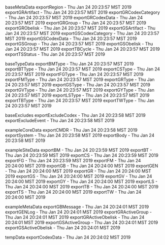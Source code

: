 

baseMetaData
exportRegion - Thu Jan 24 20:23:57 MST 2019
exportGRArtifact - Thu Jan 24 20:23:57 MST 2019
exportGRCodexCategory - Thu Jan 24 20:23:57 MST 2019
exportGRCodexData - Thu Jan 24 20:23:57 MST 2019
exportGRGroup - Thu Jan 24 20:23:57 MST 2019
exportGRObelisk - Thu Jan 24 20:23:57 MST 2019
exportGSArtifact - Thu Jan 24 20:23:57 MST 2019
exportGSCodexCategory - Thu Jan 24 20:23:57 MST 2019
exportGSCodexData - Thu Jan 24 20:23:57 MST 2019
exportGSGroup - Thu Jan 24 20:23:57 MST 2019
exportGSObelisk - Thu Jan 24 20:23:57 MST 2019
exportTBCycle - Thu Jan 24 20:23:57 MST 2019
exportTSStatus - Thu Jan 24 20:23:57 MST 2019

baseTypeData
exportBMType - Thu Jan 24 20:23:57 MST 2019
exportBTType - Thu Jan 24 20:23:57 MST 2019
exportCSType - Thu Jan 24 20:23:57 MST 2019
exportFGType - Thu Jan 24 20:23:57 MST 2019
exportFMType - Thu Jan 24 20:23:57 MST 2019
exportGRType - Thu Jan 24 20:23:57 MST 2019
exportGSType - Thu Jan 24 20:23:57 MST 2019
exportGVType - Thu Jan 24 20:23:57 MST 2019
exportGYType - Thu Jan 24 20:23:57 MST 2019
exportLSType - Thu Jan 24 20:23:57 MST 2019
exportTBType - Thu Jan 24 20:23:57 MST 2019
exportTWType - Thu Jan 24 20:23:57 MST 2019

baseExcludes
exportExcludeCodex - Thu Jan 24 20:23:58 MST 2019
exportExcludeEvent - Thu Jan 24 20:23:58 MST 2019

exampleCoreData
exportCMDR - Thu Jan 24 20:23:58 MST 2019
exportSystem - Thu Jan 24 20:23:58 MST 2019
exportBody - Thu Jan 24 20:23:58 MST 2019

exampleSiteData
exportBM - Thu Jan 24 20:23:59 MST 2019
exportBT - Thu Jan 24 20:23:59 MST 2019
exportCS - Thu Jan 24 20:23:59 MST 2019
exportFG - Thu Jan 24 20:23:59 MST 2019
exportFM - Thu Jan 24 20:24:00 MST 2019
exportGB - Thu Jan 24 20:24:00 MST 2019
exportGEN - Thu Jan 24 20:24:00 MST 2019
exportGR - Thu Jan 24 20:24:00 MST 2019
exportGS - Thu Jan 24 20:24:00 MST 2019
exportGV - Thu Jan 24 20:24:00 MST 2019
exportGY - Thu Jan 24 20:24:00 MST 2019
exportLS - Thu Jan 24 20:24:00 MST 2019
exportTB - Thu Jan 24 20:24:00 MST 2019
exportTS - Thu Jan 24 20:24:00 MST 2019
exportTW - Thu Jan 24 20:24:00 MST 2019

exampleMetaData
exportGBMessage - Thu Jan 24 20:24:01 MST 2019
exportGENLog - Thu Jan 24 20:24:01 MST 2019
exportGRActiveGroup - Thu Jan 24 20:24:01 MST 2019
exportGRActiveObelisk - Thu Jan 24 20:24:01 MST 2019
exportGSActiveGroup - Thu Jan 24 20:24:01 MST 2019
exportGSActiveObelisk - Thu Jan 24 20:24:01 MST 2019

tempData
exportCodexData - Thu Jan 24 20:24:02 MST 2019
